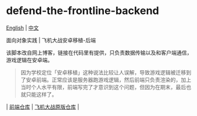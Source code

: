 # defend-the-frontline-backend

[English](./README_en.md) | [中文](./README.md)

面向对象实践 | 飞机大战安卓移植-后端

该脚本改自网上博客，链接在代码里有提供，只负责数据传输以及和客户端通信，游戏逻辑在安卓端。

> 因为学校定位「安卓移植」这种说法比较让人误解，导致游戏逻辑被迁移到了安卓前端。正常应该是服务器跑游戏逻辑，然后前端只负责渲染的，加上当时个人水平有限，前端写完了才意识到这个问题，但因为在期末，最后也就只能这样了。

| [前端仓库](https://github.com/efJerryYang/DefendTheFrontline)
| [飞机大战原版仓库](https://github.com/efJerryYang/AircraftWar)
|
